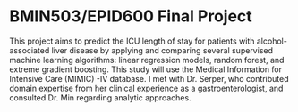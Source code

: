 # BMIN503/EPID600 Final Project

This project aims to predict the ICU length of stay for patients with alcohol-associated liver disease by applying and comparing several supervised machine learning algorithms: linear regression models, random forest, and extreme gradient boosting. This study will use the Medical Information for Intensive Care (MIMIC) -IV database. I met with Dr. Serper, who contributed domain expertise from her clinical experience as a gastroenterologist, and consulted Dr. Min regarding analytic approaches. 
